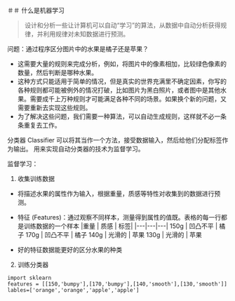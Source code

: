 ＃＃ 什么是机器学习

> 设计和分析一些让计算机可以自动“学习”的算法，从数据中自动分析获得规律，并利用规律对未知数据进行预测。

问题：通过程序区分图片中的水果是橘子还是苹果？
- 这需要大量的规则来完成分析，例如，将图片中的像素相加，比较绿色像素的数量，然后判断是哪种水果。
- 这种方式只能适用于简单的情况，但是真实的世界充满里不确定因素，你写的各种规则都可能被例外的情况打破，比如图片为黑白照片，或者图中是其他水果。需要成千上万种规则才可能满足各种不同的场景。如果换个新的问题，又需要重新去实现这些规则。
- 为了解决这些问题，我们需要一种算法，可以自动生成规则，这样就不必一条条重复去工作。

分类器 Classifier
可以将其当作一个方法，接受数据输入，然后给他们分配标签作为输出。
用来实现自动分类器的技术为监督学习。

监督学习：
1. 收集训练数据
 - 将描述水果的属性作为输入，根据重量，质感等特性对收集到的数据进行预测。
 - 特征 (Features)：通过观察不同样本，测量得到属性的值既。表格的每一行都是训练数据的一个样本
     |重量 | 质感 | 标签|
    |---|---|---|
    150g | 凹凸不平  | 橘子
    170g | 凹凸不平  | 橘子
    140g | 光滑的 | 苹果
    130g | 光滑的 | 苹果

 - 好的特征数据能更好的区分水果的种类
 
2. 训练分类器
```
import sklearn
features = [[150,'bumpy'],[170,'bumpy'],[140,'smooth'],[130,'smooth']]
lables=['orange','orange','apple','apple']

```